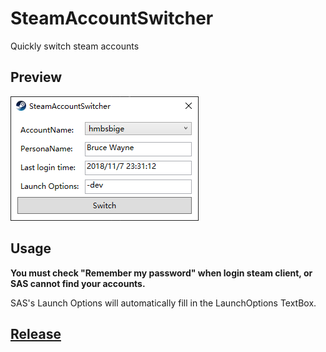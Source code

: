 # SteamAccountSwitcher

Quickly switch steam accounts

## Preview
![](pic/preview.png)

## Usage
**You must check "Remember my password" when login steam client, or SAS cannot find your accounts.**

SAS's Launch Options will automatically fill in the LaunchOptions TextBox. 

## [Release](https://github.com/HMBSbige/SteamAccountSwitcher/releases)

